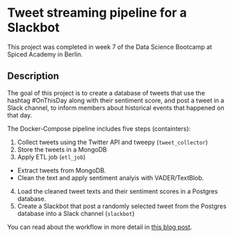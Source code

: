 # Tweet streaming pipeline for a Slackbot
This project was completed in week 7 of the Data Science Bootcamp at Spiced Academy in Berlin.

## Description
The goal of this project is to create a database of tweets that use the hashtag #OnThisDay along with their sentiment score, and post a tweet in a Slack channel, to inform members about historical events that happened on that day.

The Docker-Compose pipeline includes five steps (containters):
1. Collect tweets using the Twitter API and tweepy (`tweet_collector`)
2. Store the tweets in a MongoDB
3. Apply ETL job (`etl_job`)
  - Extract tweets from MongoDB.
  - Clean the text and apply sentiment analyis with VADER/TextBlob.
4. Load the cleaned tweet texts and their sentiment scores in a Postgres database.
5. Create a Slackbot that post a randomly selected tweet from the Postgres database into a Slack channel (`slackbot`)

You can read about the workflow in more detail in [this blog post](https://lorenaciutacu.com/2020/11/15/week-7-datasciencebootcamp/).

